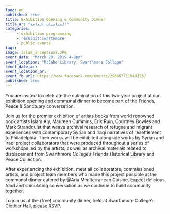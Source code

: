 ```yaml
---
lang: en
published: true
title: Exhibition Opening & Community Dinner
title_ar: "المناسبات العامة"
categories:
     - exhibition programming
     - 'exhibit:swarthmore'
     - public events
tags:
image: islam_inception2.JPG
event_date: "March 29, 2019 4-8pm"
event_location: "McCabe Library, Swarthmore College"
event_date_ar:
event_location_ar:
event_fb_url: https://www.facebook.com/events/296067711049125/
published: true
---
```


You are invited to celebrate the culmination of this two-year project at our exhibition opening and communal dinner to become part of the Friends, Peace & Sanctuary conversation.

Join us for the premier exhibition of artists books from world renowned book artists Islam Aly, Maureen Cummins, Erik Ruin, Courtney Bowles and Mark Strandquist that weave archival research of refugee and migrant experiences with contemporary Syrian and Iraqi narratives of resettlement to Philadelphia. Their works will be exhibited alongside works by Syrian and Iraqi project collaborators that were produced throughout a series of workshops led by the artists, as well as archival materials related to displacement from Swarthmore College’s Friends Historical Library and Peace Collection.

After experiencing the exhibition, meet all collaborators, commissioned artists, and project team members who made this project possible at the communal dinner catered by @Aria Mediterranean Cuisine. Expect delicious food and stimulating conversation as we continue to build community together.

To join us at the (free) community dinner, held at Swarthmore College's Clothier Hall, [please RSVP](bit.ly/FPSDinner).